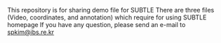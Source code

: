 This repository is for sharing demo file for SUBTLE
There are three files (Video, coordinates, and annotation) which require for using SUBTLE homepage
If you have any question, please send an e-mail to spkim@ibs.re.kr